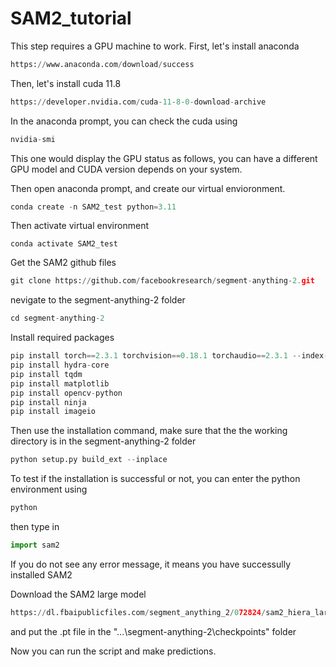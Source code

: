 # SAM2_tutorial
This step requires a GPU machine to work.
First, let's install anaconda
```python
https://www.anaconda.com/download/success
```
Then, let's install cuda 11.8
```python
https://developer.nvidia.com/cuda-11-8-0-download-archive
```
In the anaconda prompt, you can check the cuda using
```python
nvidia-smi
```
This one would display the GPU status as follows, you can have a different GPU model and CUDA version depends on your system.

Then open anaconda prompt, and create our virtual envioronment. 
```python
conda create -n SAM2_test python=3.11
```
Then activate virtual environment
```
conda activate SAM2_test
```
Get the SAM2 github files

```python
git clone https://github.com/facebookresearch/segment-anything-2.git
```
nevigate to the segment-anything-2 folder
```python
cd segment-anything-2
```
Install required packages
``` python
pip install torch==2.3.1 torchvision==0.18.1 torchaudio==2.3.1 --index-url https://download.pytorch.org/whl/cu118
pip install hydra-core
pip install tqdm
pip install matplotlib
pip install opencv-python
pip install ninja
pip install imageio
```

Then use the installation command, make sure that the the working directory is in the segment-anything-2 folder
```python
python setup.py build_ext --inplace
```

To test if the installation is successful or not, you can enter the python environment using 
```python
python
```
then type in
```python
import sam2
```
If you do not see any error message, it means you have successully installed SAM2


Download the SAM2 large model
```python
https://dl.fbaipublicfiles.com/segment_anything_2/072824/sam2_hiera_large.pt
```
and put the .pt file in the "...\segment-anything-2\checkpoints" folder

Now you can run the script and make predictions.
